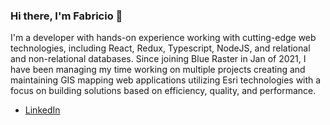 ### Hi there, I'm Fabricio 👋

I'm a developer with hands-on experience working with cutting-edge web technologies, including React, Redux, Typescript, NodeJS, and relational and non-relational databases. Since joining Blue Raster in Jan of 2021, I have been managing my time working on multiple projects creating and maintaining GIS mapping web applications utilizing Esri technologies with a focus on building solutions based on efficiency, quality, and performance.

- [LinkedIn](https://www.linkedin.com/in/fabricio-bezerra/)

<!--
**fbzr/fbzr** is a ✨ _special_ ✨ repository because its `README.md` (this file) appears on your GitHub profile.

Here are some ideas to get you started:

- 🔭 I’m currently working on ...
- 🌱 I’m currently learning ...
- 👯 I’m looking to collaborate on ...
- 🤔 I’m looking for help with ...
- 💬 Ask me about ...
- 📫 How to reach me: ...
- 😄 Pronouns: ...
- ⚡ Fun fact: ...
-->
